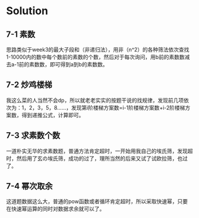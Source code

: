 # Solution

## **7-1 素数**

思路类似于week3的最大子段和（非递归法），用非（n^2）的各种筛法依次查找1-10000内的数中每个数前的素数的个数，然后对于每次询问，用b前的素数数减去a-1前的素数数，即可得到a到b的素数数。

## **7-2 炒鸡楼梯**

我这么菜的人当然不会dp，所以就老老实实的按题干说的找规律，发现前几项依次为：1，2，3，5，8……，发现第i阶楼梯方案数=i-1阶楼梯方案数+i-2阶楼梯方案数，得到递推公式，计算即可。

## **7-3 求素数个数**

一道朴实无华的求素数题，普通方法肯定超时，一开始用我自己的埃氏筛，发现超时，然后用了玄の埃氏筛，成功的过了，理所当然的后来又试了试欧拉筛，也过了。

## **7-4 幂次取余**

这道题数据这么大，普通的pow函数或者循环肯定超时，所以采取快速幂，只要在快速幂运算的同时对数据求余就可以了。

